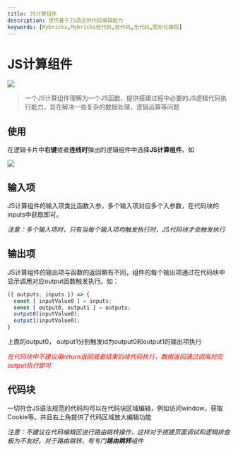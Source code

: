 ```yaml
---
title: JS计算组件
description: 提供基于JS语法的代码编辑能力
keywords: [Mybricks,Mybricks低代码,低代码,无代码,图形化编程]
---
```


# JS计算组件

<img src="./icon.png"/>

> 一个JS计算组件理解为一个JS函数，提供搭建过程中必要的JS逻辑代码执行能力，旨在解决一些复杂的数据处理，逻辑运算等问题

## 使用
在逻辑卡片中**右键**或者**连线时**弹出的逻辑组件中选择**JS计算组件**。如

<img src="./use.png"/>

## 输入项
JS计算组件的输入项类比函数入参，多个输入项对应多个入参数，在代码块的inputs中获取即可。

*注意：多个输入项时，只有当每个输入项均触发执行时，JS代码块才会触发执行*
## 输出项
JS计算组件的输出项与函数的返回略有不同，组件的每个输出项通过在代码块中显示调用对应output函数触发执行。如：
```typeScript
({ outputs, inputs }) => {
  const [ inputValue0 ] = inputs;
  const [ output0, output1 ] = outputs;
  output0(inputValue0);
  output1(inputValue0);
}
```
上面的output0， output1分别触发id为output0和output1的输出项执行

<div style="color: red;font-style: italic;">在代码块中不建议用return返回或者结束后续代码执行，数据返回通过调用对应output执行即可</div>

## 代码块

一切符合JS语法规范的代码均可以在代码块区域编辑，例如访问window，获取Cookie等。并且右上角提供了代码区域放大编辑功能

*注意：不建议在代码编辑区进行路由跳转操作，这样对于搭建页面调试和逻辑排查极为不友好。对于路由跳转，有专门**路由跳转**组件*